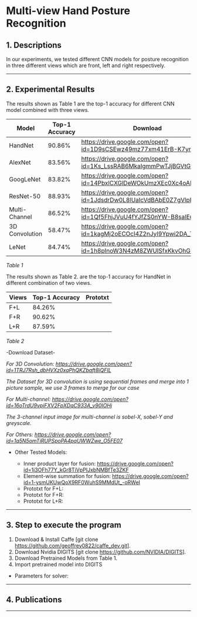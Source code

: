 # Multi-view Hand Posture Recognition

## 1. Descriptions
In our experiments, we tested different CNN models for posture recognition in three different views which are front, left and right respectively.
___

## 2. Experimental Results
The results shown as Table 1 are the top-1 accuracy for different CNN model combined with three views.

| Model          | Top-1 Accuracy | Download |
|----------------|----------------|-------|
| HandNet        | 90.86%         |   https://drive.google.com/open?id=1D9sCSEwz49mz77xm41ErB-K7yrRq_BxD    |
| AlexNet        | 83.56%         |   https://drive.google.com/open?id=1Ks_LssRAB6MkaIgmmPwTJjBGVtGJU5r0    |
| GoogLeNet      | 83.82%         |   https://drive.google.com/open?id=14PbxlCXGlDeWOkUmzXEc0Xc4oAF0JQEv    |
| ResNet-50      | 88.93%         |   https://drive.google.com/open?id=1JdsdrDw0L8lUaIcVdBAbE0Z7gVlpN7QP    |
| Multi-Channel  | 86.52%         |   https://drive.google.com/open?id=1Qf5FhjJVuU4fYJfZS0nYW-B8salEu-Tw    |
| 3D Convolution | 58.47%         |   https://drive.google.com/open?id=1kagMj2oECOcI4Z2nJyI9Ypwi2DA_TDSn    |
| LeNet          | 84.74%         |   https://drive.google.com/open?id=1h8pInoW3N4zM8ZWUISfxKkvOhG3HwxSk    |
*Table 1*

The results shown as Table 2. are the top-1 accuracy for HandNet in different combination of two views.

| Views | Top-1 Accuracy | Prototxt |
|-------|----------------|----------|
| F+L   | 84.26%         |          |
| F+R   | 90.62%         |          |
| L+R   | 87.59%         |          |
*Table 2*

-Download Dataset-

*For 3D Convolution: https://drive.google.com/open?id=1TRJ7Rsh_dbHVXz0xqPhQKZbaft8iQFIL*

*The Dataset for 3D convolution is using sequential frames and merge into 1 picture sample, we use 3 frames to merge for our case*

*For Multi-channel: https://drive.google.com/open?id=16oTrdU9vpjFXV2FpXDqC933A_v90IOHj*

*The 3-channel input image for multi-channel is sobel-X, sobel-Y and greyscale.*

*For Others: https://drive.google.com/open?id=1q5N5omTiRUPSpoPA4pqUWWZwe_O5FE07*


- Other Tested Models:

    - Inner product layer for fusion: https://drive.google.com/open?id=1j3OFh77Y_kGr8TiVpPIJxbNMBfTe3ZKF
    - Element-wise summation for fusion: https://drive.google.com/open?id=1-ysmUKUwQoX9RF0WuhS9MMdUt_-oRWeI
    - Prototxt for F+L: 
    - Prototxt for F+R: 
    - Prototxt for L+R: 

    

___

## 3. Step to execute the program
1. Download & Install Caffe [git clone https://github.com/geoffrey0822/caffe_dev.git].
2. Download Nvidia DIGITS [git clone https://github.com/NVIDIA/DIGITS].
3. Download Pretrained Models from Table 1.
4. Import pretrained model into DIGITS

* Parameters for solver:

___
## 4. Publications
___